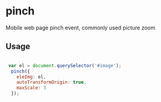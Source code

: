 # pinch

Mobile web page pinch event, commonly used picture zoom

## Usage

```javascript

 var el = document.querySelector('#image');
  pinch({
    eleImg: el,
    autoTransformOrigin: true,
    maxScale: 3
  });
```

